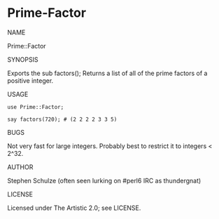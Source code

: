 # Prime-Factor

NAME

Prime::Factor

SYNOPSIS

Exports the sub factors();
Returns a list of all of the prime factors of a positive integer.

USAGE

    use Prime::Factor;

    say factors(720); # (2 2 2 2 3 3 5)

BUGS

Not very fast for large integers. Probably best to restrict it to
integers < 2^32.

AUTHOR

Stephen Schulze (often seen lurking on #perl6 IRC as thundergnat)

LICENSE

Licensed under The Artistic 2.0; see LICENSE.
